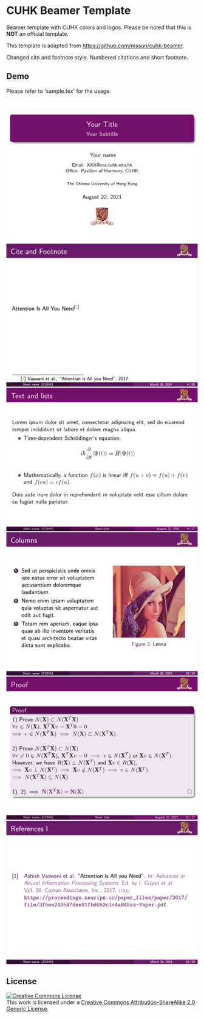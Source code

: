 # CUHK Beamer Template

Beamer template with CUHK colors and logos. Please be noted that this is **NOT** an official template.

This template is adapted from <https://github.com/mssun/cuhk-beamer>.

Changed cite and footnote style. Numbered citations and short footnote.

## Demo

Please refer to 'sample.tex' for the usage.

![Cover](README.assets/cover.png)
![Cite and Footnote](README.assets/Cite_and_Footnote.png)
![Text and lists](README.assets/text_lists.png)
![Columns](README.assets/columns.png)
![Blocks](README.assets/math_blocks.png)
![Reference](README.assets/Reference.png)

## License

<a rel="license" href="http://creativecommons.org/licenses/by-sa/2.0/"><img alt="Creative Commons License" style="border-width:0" src="https://i.creativecommons.org/l/by-sa/2.0/88x31.png" /></a><br />
This work is licensed under a <a rel="license" href="http://creativecommons.org/licenses/by-sa/2.0/">Creative Commons Attribution-ShareAlike 2.0 Generic License</a>.